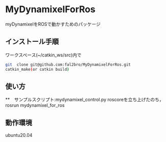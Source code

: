 # MyDynamixelForRos
myDynamixelをROSで動かすためのパッケージ
## インストール手順
ワークスペース(~/catkin\_ws/src)内で
```bash
git  clone git@github.com:fal2bro/MyDynamixelForRos.git
catkin_make(or catkin build)
```
## 使い方
**　サンプルスクリプト:mydynamixel\_control.py
roscoreを立ち上げたのち，
rosrun mydynamixel\_for\_ros 
## 動作環境
ubuntu20.04 
